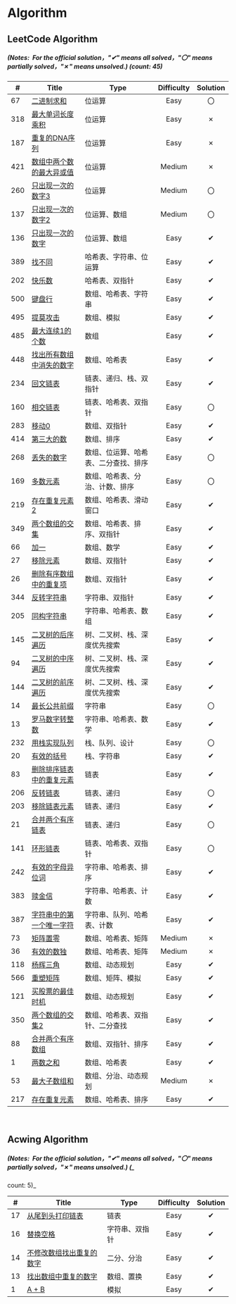 # Algorithm

## LeetCode Algorithm

##### (Notes: &nbsp;For the official solution，"✔" means all solved，"〇" means partially solved，"✗" means unsolved.) (count: 45)

| #   | Title                                                                                 | Type               | Difficulty | Solution |
|-----|---------------------------------------------------------------------------------------|--------------------|:----------:|:--------:|
| 67  | [二进制求和](https://leetcode.cn/problems/add-binary/)                                     | 位运算                |Easy|〇|
| 318 | [最大单词长度乘积](https://leetcode.cn/problems/maximum-product-of-word-lengths/)             | 位运算                |Easy|✗|
| 187 | [重复的DNA序列](https://leetcode.cn/problems/repeated-dna-sequences/)                      | 位运算                |Easy|✗|
| 421 | [数组中两个数的最大异或值](https://leetcode.cn/problems/maximum-xor-of-two-numbers-in-an-array/)  | 位运算                |Medium|✗|
| 260 | [只出现一次的数字3](https://leetcode.cn/problems/single-number-iii/)                          | 位运算                |Medium|〇|
| 137 | [只出现一次的数字2](https://leetcode.cn/problems/single-number-ii/)                           | 位运算、数组             |Medium|〇|
| 136 | [只出现一次的数字](https://leetcode.cn/problems/single-number/)                               | 位运算、数组             |Easy|✔|
| 389 | [找不同](https://leetcode.cn/problems/find-the-difference/)                              | 哈希表、字符串、位运算        |Easy|✔|
| 202 | [快乐数](https://leetcode.cn/problems/happy-number/)                                     | 哈希表、双指针            |Easy|✔|
| 500 | [键盘行](https://leetcode.cn/problems/keyboard-row/)                                     | 数组、哈希表、字符串         |Easy|✔|
| 495 | [提莫攻击](https://leetcode.cn/problems/teemo-attacking/)                                 | 数组、模拟              |Easy|✔|
| 485 | [最大连续1的个数](https://leetcode.cn/problems/max-consecutive-ones/)                        | 数组                 |Easy|✔|
| 448 | [找出所有数组中消失的数字](https://leetcode.cn/problems/find-all-numbers-disappeared-in-an-array/) | 数组、哈希表             |Easy|✔|
| 234 | [回文链表](https://leetcode.cn/problems/palindrome-linked-list/)                          | 链表、递归、栈、双指针        |Easy|✔|
| 160 | [相交链表](https://leetcode.cn/problems/intersection-of-two-linked-lists/)                | 链表、哈希表、双指针         |Easy|〇|
| 283 | [移动0](https://leetcode.cn/problems/move-zeroes/)                                      | 数组、双指针             |Easy|✔|
| 414 | [第三大的数](https://leetcode.cn/problems/third-maximum-number/)                           | 数组、排序              |Easy|✔|
| 268 | [丢失的数字](https://leetcode.cn/problems/missing-number/)                                 | 数组、位运算、哈希表、二分查找、排序 |Easy|〇|
| 169 | [多数元素](https://leetcode.cn/problems/majority-element/)                                | 数组、哈希表、分治、计数、排序    |Easy|〇|
| 219 | [存在重复元素2](https://leetcode.cn/problems/contains-duplicate-ii/)                        | 数组、哈希表、滑动窗口        |Easy|✔|
| 349 | [两个数组的交集](https://leetcode.cn/problems/intersection-of-two-arrays/)                   | 数组、哈希表、排序、双指针      |Easy|✔|
| 66  | [加一](https://leetcode.cn/problems/plus-one/)                                          | 数组、数学              |Easy|✔|
| 27  | [移除元素](https://leetcode.cn/problems/remove-element/)                                  | 数组、双指针             |Easy|✔|
| 26  | [删除有序数组中的重复项](https://leetcode.cn/problems/remove-duplicates-from-sorted-array/)      | 数组、双指针             |Easy|✔|
| 344 | [反转字符串](https://leetcode.cn/problems/reverse-string/)                                 | 字符串、双指针            |Easy|✔|
| 205 | [同构字符串](https://leetcode.cn/problems/isomorphic-strings/)                             | 字符串、哈希表、数组         |Easy|✔|
| 145 | [二叉树的后序遍历](https://leetcode.cn/problems/binary-tree-postorder-traversal/)             | 树、二叉树、栈、深度优先搜索     |Easy|✔|
| 94  | [二叉树的中序遍历](https://leetcode.cn/problems/binary-tree-inorder-traversal/)               | 树、二叉树、栈、深度优先搜索     |Easy|✔|
| 144 | [二叉树的前序遍历](https://leetcode.cn/problems/binary-tree-preorder-traversal/)              | 树、二叉树、栈、深度优先搜索     |Easy|✔|
| 14  | [最长公共前缀](https://leetcode.cn/problems/longest-common-prefix/)                         | 字符串                |Easy|〇|
| 13  | [罗马数字转整数](https://leetcode.cn/problems/roman-to-integer/)                             | 字符串、哈希表、数学         |Easy|✔|
| 232 | [用栈实现队列](https://leetcode.cn/problems/implement-queue-using-stacks/)                  | 栈、队列、设计            |Easy|〇|
| 20  | [有效的括号](https://leetcode.cn/problems/valid-parentheses/)                              | 栈、字符串              |Easy|✔|
| 83  | [删除排序链表中的重复元素](https://leetcode.cn/problems/remove-duplicates-from-sorted-list/)      | 链表                 |Easy|✔|
| 206 | [反转链表](https://leetcode.cn/problems/reverse-linked-list/)                             | 链表、递归              |Easy|〇|
| 203 | [移除链表元素](https://leetcode.cn/problems/remove-linked-list-elements/)                   | 链表、递归              |    Easy    |✔|
| 21  | [合并两个有序链表](https://leetcode.cn/problems/merge-two-sorted-lists/)                      | 链表、递归              |    Easy    |〇|
| 141 | [环形链表](https://leetcode.cn/problems/linked-list-cycle/)                               | 链表、哈希表、双指针         |    Easy    |〇|
| 242 | [有效的字母异位词](https://leetcode.cn/problems/valid-anagram/)                               | 字符串、哈希表、排序         |    Easy    |✔|
| 383 | [赎金信](https://leetcode.cn/problems/ransom-note/)                                      | 字符串、哈希表、计数         |    Easy    |✔|
| 387 | [字符串中的第一个唯一字符](https://leetcode.cn/problems/first-unique-character-in-a-string/)      | 字符串、队列、哈希表、计数      |    Easy    |✔|
| 73  | [矩阵置零](https://leetcode.cn/problems/set-matrix-zeroes/)                               | 数组、哈希表、矩阵          |   Medium   |✗|
| 36  | [有效的数独](https://leetcode.cn/problems/valid-sudoku/)                                   | 数组、哈希表、矩阵          |   Medium   |✗|
| 118 | [杨辉三角](https://leetcode.cn/problems/pascals-triangle/)                                | 数组、动态规划            |    Easy    |✔|
| 566 | [重塑矩阵](https://leetcode.cn/problems/reshape-the-matrix/)                              | 数组、矩阵、模拟           |    Easy    |✔|
| 121 | [买股票的最佳时机](https://leetcode.cn/problems/best-time-to-buy-and-sell-stock/)             | 数组、动态规划            |    Easy    |✔|
| 350 | [两个数组的交集2](https://leetcode.cn/problems/intersection-of-two-arrays-ii/)               | 数组、哈希表、双指针、二分查找    |    Easy    |    ✔      |
| 88  | [合并两个有序数组](https://leetcode.cn/problems/merge-sorted-array/)                          | 数组、双指针、排序          |    Easy    |    ✔     |
| 1   | [两数之和](https://leetcode.cn/problems/two-sum/)                                         | 数组、哈希表             |    Easy    |    ✔     |
| 53  | [最大子数组和](https://leetcode.cn/problems/maximum-subarray/)                              | 数组、分治、动态规划         |   Medium   |    ✗     |
| 217 | [存在重复元素](https://leetcode.cn/problems/contains-duplicate/)                            | 数组、哈希表、排序          |    Easy    |    ✔     |

&nbsp;

## Acwing Algorithm

##### (Notes: &nbsp;For the official solution，"✔" means all solved，"〇" means partially solved，"✗" means unsolved.) (_
count: 5)_

| #   | Title | Type         |          Difficulty          | Solution |
|---|-----------| ---- |:--------:|:----------:|
|17|[从尾到头打印链表](https://www.acwing.com/problem/content/17/)|链表|Easy|✔|
|16|[替换空格](https://www.acwing.com/problem/content/17/)|字符串、双指针|Easy|✔|
|14|[不修改数组找出重复的数字](https://www.acwing.com/problem/content/15/)|二分、分治|Easy|✔|
|13|[找出数组中重复的数字](https://www.acwing.com/problem/content/14/)|数组、置换|Easy|✔|
|1| [A + B](https://www.acwing.com/problem/content/1/)|模拟|Easy|✔|

